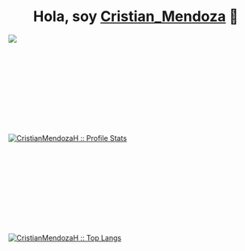 <div align="center">
<h1 align="center">Hola, soy <a href="https://proyecto0cd.netlify.app/">Cristian_Mendoza</a> 👋</h1>
</div>
<img src="https://i.imgur.com/cEcNHXS.jpg">

<div>
<a href="https://github.com/CristianMendozaH/CristianMendozaH">
  
<img height="180em" scr="https://github.com/CristianMendozaH"><img src="https://github-readme-stats.vercel.app/api?username=CristianMendozaH&show_icons=true&include_all_commits=true&hide_border=true&bg_color=282A36&icon_color=686868&title_color=57c7ff&text_color=9aedfe&custom_title=My+Github+Stats" alt="CristianMendozaH :: Profile Stats"/> 

<img height="180em" scr="https://github.com/CristianMendozaH"><img src="https://github-readme-stats.vercel.app/api/top-langs/?username=CristianMendozaH&theme=tokyonight&layout=compact&hide_border=true&bg_color=282A36&icon_color=686868&title_color=57c7ff&text_color=9aedfe" alt="CristianMendozaH :: Top Langs"/> 

</div>



